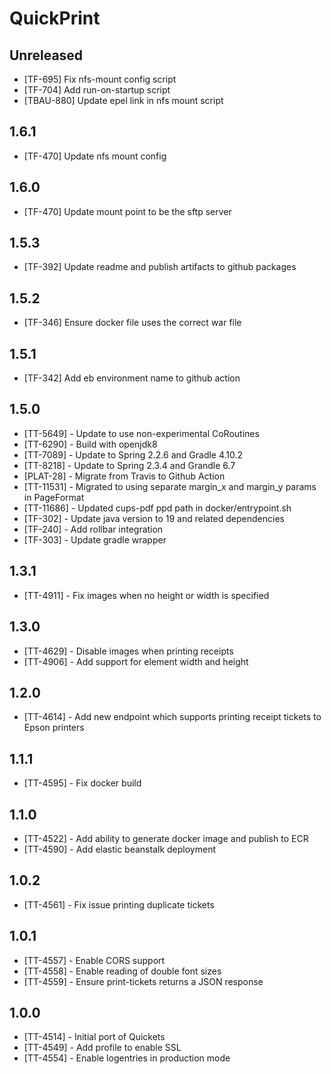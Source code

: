# QuickPrint

## Unreleased

* [TF-695] Fix nfs-mount config script
* [TF-704] Add run-on-startup script
* [TBAU-880] Update epel link in nfs mount script

## 1.6.1

* [TF-470] Update nfs mount config

## 1.6.0

* [TF-470] Update mount point to be the sftp server

## 1.5.3

* [TF-392] Update readme and publish artifacts to github packages

## 1.5.2

* [TF-346] Ensure docker file uses the correct war file

## 1.5.1

* [TF-342] Add eb environment name to github action

## 1.5.0

* [TT-5649] - Update to use non-experimental CoRoutines
* [TT-6290] - Build with openjdk8
* [TT-7089] - Update to Spring 2.2.6 and Gradle 4.10.2
* [TT-8218] - Update to Spring 2.3.4 and Grandle 6.7
* [PLAT-28] - Migrate from Travis to Github Action
* [TT-11531] - Migrated to using separate margin_x and margin_y params in PageFormat
* [TT-11686] - Updated cups-pdf ppd path in docker/entrypoint.sh
* [TF-302] - Update java version to 19 and related dependencies
* [TF-240] - Add rollbar integration
* [TF-303] - Update gradle wrapper

## 1.3.1

* [TT-4911] - Fix images when no height or width is specified

## 1.3.0

* [TT-4629] - Disable images when printing receipts
* [TT-4906] - Add support for element width and height

## 1.2.0

* [TT-4614] - Add new endpoint which supports printing receipt tickets to Epson printers

## 1.1.1

* [TT-4595] - Fix docker build

## 1.1.0

* [TT-4522] - Add ability to generate docker image and publish to ECR
* [TT-4590] - Add elastic beanstalk deployment

## 1.0.2

* [TT-4561] - Fix issue printing duplicate tickets

## 1.0.1

* [TT-4557] - Enable CORS support
* [TT-4558] - Enable reading of double font sizes
* [TT-4559] - Ensure print-tickets returns a JSON response

## 1.0.0

* [TT-4514] - Initial port of Quickets
* [TT-4549] - Add profile to enable SSL
* [TT-4554] - Enable logentries in production mode

